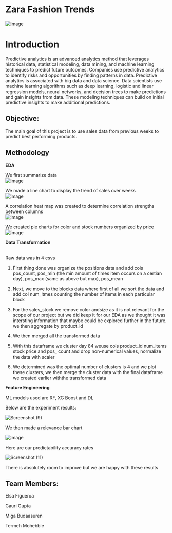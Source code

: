 # Zara Fashion Trends


![image](https://cloudinary.hbs.edu/hbsit/image/upload/s--YocdHEbD--/f_auto,c_fill,h_375,w_750,/v20200101/A17A58369E0D9FBC28574F424FBDB551.jpg)


# Introduction											
Predictive analytics is an advanced analytics method that leverages historical data, statistical modeling, data mining, and machine learning techniques to predict future outcomes. Companies use predictive analytics to identify risks and opportunities by finding patterns in data. Predictive analytics is associated with big data and data science. Data scientists use machine learning algorithms such as deep learning, logistic and linear regression models, neural networks, and decision trees to make predictions and gain insights from data. These modeling techniques can build on initial predictive insights to make additional predictions.


## Objective: 

The main goal of this project is to use sales data from previous weeks to predict best performing products.

## Methodology


**EDA**<br>

We first summarize data <br>
![image](https://user-images.githubusercontent.com/116039323/232681011-73c66132-cd58-4995-ad99-3affcd1f5630.png)<br>

We made a line chart to display the trend of sales over weeks<br>
![image](https://user-images.githubusercontent.com/116039323/232681316-5907b2be-1857-40ab-83de-b0c635afcf86.png)<br>

A correlation heat map was created to determine correlation strengths between columns<br>
![image](https://user-images.githubusercontent.com/116039323/232681542-bdeb8381-ba40-40b7-8c1e-1ae13d3a821c.png)<br>

We created pie charts for color and stock numbers organized by price
![image](https://user-images.githubusercontent.com/116039323/232681728-b3190ba6-727b-4d9a-a091-e048de7d831d.png)


**Data Transformation**<br><br>

Raw data was in 4 csvs

1. First thing done was organize the positions data and add cols pos_count, pos_min (the min amount of times item occurs on a certian day), pos_max (same as above but max), pos_mean

2. Next, we move to the blocks data where first of all we sort the data and add col num_itmes counting the number of items in each particular block

3. For the sales_stock we remove color andsize as it is not relevant for the scope of our project but we did keep it for our EDA as we thought it was intersting information that maybe could be explored further in the future. we then aggregate by product_id

4. We then merged all the transformed data 

5. With this dataframe we cluster day 84 weuse cols product_id num_items stock price and pos_ count and drop non-numerical values, normalize the data with scaler

6. We determined was the optimal number of clusters is 4 and we plot these clusters, we then merge the cluster data with the final dataframe we created earlier withthe transformed data


**Feature Engineering**

ML models used are RF, XG Boost and DL

Below are the experiment results:

![Screenshot (9)](https://user-images.githubusercontent.com/116039323/232682613-0e9deae3-0971-4c78-baa9-a54203ca2468.png)

We then made a relevance bar chart 

![image](https://user-images.githubusercontent.com/116039323/232682917-b27dffef-54e3-4651-aad1-9bf97aaf3ddf.png)

Here are our predictability accuracy rates

![Screenshot (11)](https://user-images.githubusercontent.com/116039323/232683161-fa908d4a-c2f5-49f0-85d8-6f65b5d451e7.png)<br>


There is absolutely room to improve but we are happy with these results


## Team Members: 
Elsa Figueroa

Gauri Gupta

Miga Budaasuren

Termeh Mohebbie


[^1]: Interestingly, this new feature ended up being second important feature in the last (or best) model.


